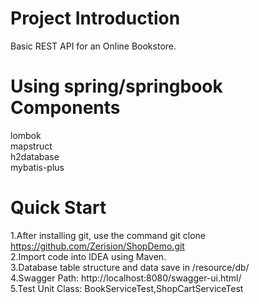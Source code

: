 # Project Introduction
Basic REST API for an Online Bookstore.

# Using spring/springbook Components
lombok<br>
mapstruct<br>
h2database<br>
mybatis-plus
# Quick Start
1.After installing git, use the command git clone https://github.com/Zerision/ShopDemo.git<br>
2.Import code into IDEA using Maven.<br>
3.Database table structure and data save in /resource/db/<br>
4.Swagger Path: http://localhost:8080/swagger-ui.html/<br>
5.Test Unit Class: BookServiceTest,ShopCartServiceTest
